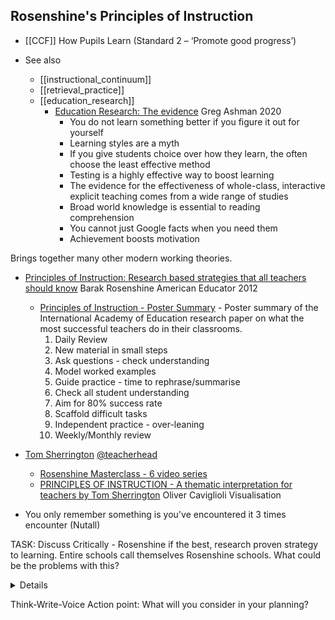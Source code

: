 Rosenshine's Principles of Instruction
--------------------------------------

* [[CCF]] How Pupils Learn (Standard 2 – ‘Promote good progress’)

* See also
    * [[instructional_continuum]]
    * [[retrieval_practice]]
    * [[education_research]]
        * [Education Research: The evidence](https://gregashman.wordpress.com/2020/11/13/education-research-the-evidence/) Greg Ashman 2020
            * You do not learn something better if you figure it out for yourself
            * Learning styles are a myth
            * If you give students choice over how they learn, the often choose the least effective method
            * Testing is a highly effective way to boost learning
            * The evidence for the effectiveness of whole-class, interactive explicit teaching comes from a wide range of studies
            * Broad world knowledge is essential to reading comprehension
            * You cannot just Google facts when you need them
            * Achievement boosts motivation


Brings together many other modern working theories.

* [Principles of Instruction: Research based strategies that all teachers should know](https://www.aft.org/sites/default/files/periodicals/Rosenshine.pdf) Barak Rosenshine American Educator 2012
    * [Principles of Instruction - Poster Summary](https://teachinghow2s.com/blog/principles-of-instruction) - Poster summary of the International Academy of Education research paper on what the most successful teachers do in their classrooms.
        1. Daily Review
        2. New material in small steps
        3. Ask questions - check understanding
        4. Model worked examples
        5. Guide practice - time to rephrase/summarise
        6. Check all student understanding
        7. Aim for 80% success rate
        8. Scaffold difficult tasks
        9. Independent practice - over-leaning
        10. Weekly/Monthly review

* [Tom Sherrington](https://teacherhead.com/about/) [@teacherhead](https://twitter.com/teacherhead)
    * [Rosenshine Masterclass - 6 video series](https://www.youtube.com/watch?v=gdTlXWYMlIw&list=PL_WHYo5KULlfcpKvyf5fXrFEXbA6zroIk)
    * [PRINCIPLES OF INSTRUCTION - A thematic interpretation for teachers by Tom Sherrington](https://www.olicav.com/s/Rosenshine-Principles-red-anke.pdf) Oliver Caviglioli Visualisation

* You only remember something is you've encountered it 3 times encounter (Nutall)

TASK: Discuss Critically - 
Rosenshine if the best, research proven strategy to learning. Entire schools call themselves Rosenshine schools.
What could be the problems with this?

<details>

* Gibbs 2020 - cautioned about Rosenshines principles being used in every classroom ever lesson limited the teachers creativity

* [Does research on retrieval practice translate into classroom practice?](https://impact.chartered.college/article/does-research-retrieval-practice-translate-classroom-practice/) Robert Coe 2020
    * yes and no ...
    * Why might retrieval practice fail?
        * Retrieval questions might be generated that focus solely on factual recall (these questions are easier to generate) rather than requiring higher-order thinking
        * Questions might be too easy and boost confidence without providing real challenge, which is likely to be a key ingredient for generating the kind of learning hoped for
        * Too much time could be allocated to the quizzes, effectively losing the time that students need to cover new material.
    * Just quizzing may not be enough

</details>


Think-Write-Voice
Action point: What will you consider in your planning?
